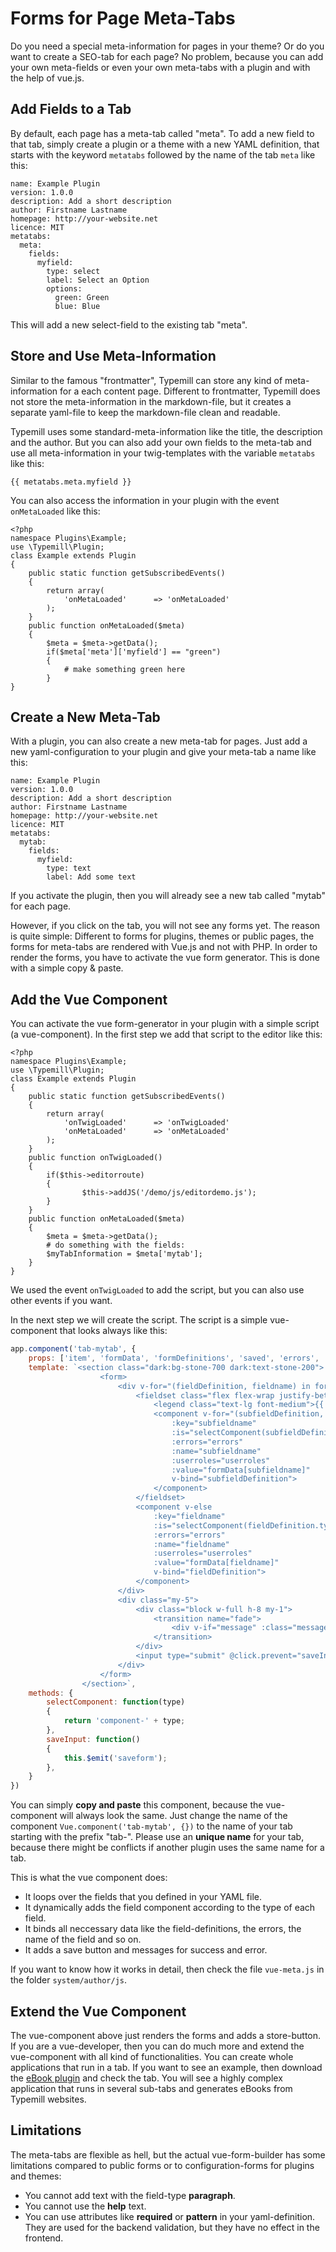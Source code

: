 # Forms for Page Meta-Tabs

Do you need a special meta-information for pages in your theme? Or do you want to create a SEO-tab for each page? No problem, because you can add your own meta-fields or even your own meta-tabs with a plugin and with the help of vue.js.

## Add Fields to a Tab

By default, each page has a meta-tab called "meta". To add a new field to that tab, simply create a plugin or a theme with a new YAML definition, that starts with the keyword `metatabs` followed by the name of the tab `meta` like this:

```
name: Example Plugin
version: 1.0.0
description: Add a short description
author: Firstname Lastname
homepage: http://your-website.net
licence: MIT
metatabs:
  meta:
    fields:
      myfield:
        type: select
        label: Select an Option
        options:
          green: Green
          blue: Blue
```

This will add a new select-field to the existing tab "meta".

## Store and Use Meta-Information

Similar to the famous "frontmatter", Typemill can store any kind of meta-information for a each content page. Different to frontmatter, Typemill does not store the meta-information in the markdown-file, but it creates a separate yaml-file to keep the markdown-file clean and readable.

Typemill uses some standard-meta-information like the title, the description and the author. But you can also add your own fields to the meta-tab and use all meta-information in your twig-templates with the variable `metatabs` like this:

```
{{ metatabs.meta.myfield }}
```

You can also access the information in your plugin with the event `onMetaLoaded` like this:

```
<?php
namespace Plugins\Example;
use \Typemill\Plugin;
class Example extends Plugin
{   
    public static function getSubscribedEvents()
    {
        return array(
            'onMetaLoaded'      => 'onMetaLoaded'
        );
    }
    public function onMetaLoaded($meta)
    {
        $meta = $meta->getData();
        if($meta['meta']['myfield'] == "green")
        {
            # make something green here
        }
}
```

## Create a New Meta-Tab

With a plugin, you can also create a new meta-tab for pages. Just add a new yaml-configuration to your plugin and give your meta-tab a name like this:

```
name: Example Plugin
version: 1.0.0
description: Add a short description
author: Firstname Lastname
homepage: http://your-website.net
licence: MIT
metatabs:
  mytab:
    fields:
      myfield:
        type: text
        label: Add some text
```

If you activate the plugin, then you will already see a new tab called "mytab" for each page. 

However, if you click on the tab, you will not see any forms yet. The reason is quite simple: Different to forms for plugins, themes or public pages, the forms for meta-tabs are rendered with Vue.js and not with PHP. In order to render the forms, you have to activate the vue form generator. This is done with a simple copy & paste.

## Add the Vue Component

You can activate the vue form-generator in your plugin with a simple script (a vue-component). In the first step we add that script to the editor like this:

```
<?php
namespace Plugins\Example;
use \Typemill\Plugin;
class Example extends Plugin
{   
    public static function getSubscribedEvents()
    {
        return array(
            'onTwigLoaded'      => 'onTwigLoaded'
            'onMetaLoaded'      => 'onMetaLoaded'
        );
    }
    public function onTwigLoaded()
    {
        if($this->editorroute)
        {
                $this->addJS('/demo/js/editordemo.js');
        }
    }
    public function onMetaLoaded($meta)
    {
        $meta = $meta->getData();
        # do something with the fields:
        $myTabInformation = $meta['mytab'];
    }
}
```

We used the event `onTwigLoaded` to add the script, but you can also use other events if you want. 

In the next step we will create the script. The script is a simple vue-component that looks always like this:

```javascript
app.component('tab-mytab', {
    props: ['item', 'formData', 'formDefinitions', 'saved', 'errors', 'message', 'messageClass'],
    template: `<section class="dark:bg-stone-700 dark:text-stone-200">
                    <form>
                        <div v-for="(fieldDefinition, fieldname) in formDefinitions.fields">
                            <fieldset class="flex flex-wrap justify-between border-2 border-stone-200 p-4 my-8" v-if="fieldDefinition.type == 'fieldset'">
                                <legend class="text-lg font-medium">{{ fieldDefinition.legend }}</legend>
                                <component v-for="(subfieldDefinition, subfieldname) in fieldDefinition.fields"
                                    :key="subfieldname"
                                    :is="selectComponent(subfieldDefinition.type)"
                                    :errors="errors"
                                    :name="subfieldname"
                                    :userroles="userroles"
                                    :value="formData[subfieldname]" 
                                    v-bind="subfieldDefinition">
                                </component>
                            </fieldset>
                            <component v-else
                                :key="fieldname"
                                :is="selectComponent(fieldDefinition.type)"
                                :errors="errors"
                                :name="fieldname"
                                :userroles="userroles"
                                :value="formData[fieldname]" 
                                v-bind="fieldDefinition">
                            </component>
                        </div>
                        <div class="my-5">
                            <div class="block w-full h-8 my-1">
                                <transition name="fade">
                                    <div v-if="message" :class="messageClass" class="text-white px-3 py-1  transition duration-100">{{ $filters.translate(message) }}</div>
                                </transition>
                            </div>
                            <input type="submit" @click.prevent="saveInput()" :value="$filters.translate('save')" class="w-full p-3 my-1 bg-stone-700 dark:bg-stone-600 hover:bg-stone-900 hover:dark:bg-stone-900 text-white cursor-pointer transition duration-100">
                        </div>                      
                    </form>
                </section>`,
    methods: {
        selectComponent: function(type)
        { 
            return 'component-' + type;
        },
        saveInput: function()
        {
            this.$emit('saveform');
        },
    }
})

```

You can simply **copy and paste** this component, because the vue-component will always look the same. Just change the name of the component `Vue.component('tab-mytab', {})` to the name of your tab starting with the prefix "tab-". Please use an **unique name** for your tab, because there might be conflicts if another plugin uses the same name for a tab.

This is what the vue component does:

* It loops over the fields that you defined in your YAML file.
* It dynamically adds the field component according to the type of each field.
* It binds all neccessary data like the field-definitions, the errors, the name of the field and so on.
* It adds a save button and messages for success and error.

If you want to know how it works in detail, then check the file `vue-meta.js` in the folder `system/author/js`.

## Extend the Vue Component

The vue-component above just renders the forms and adds a store-button. If you are a vue-developer, then you can do much more and extend the vue-component with all kind of functionalities. You can create whole applications that run in a tab. If you want to see an example, then download the [eBook plugin](https://plugins.typemill.net/ebooks) and check the tab. You will see a highly complex application that runs in several sub-tabs and generates eBooks from Typemill websites. 

## Limitations

The meta-tabs are flexible as hell, but the actual vue-form-builder has some limitations compared to public forms or to configuration-forms for plugins and themes:

* You cannot add text with the field-type **paragraph**.
* You cannot use the **help** text.
* You can use attributes like **required** or **pattern** in your yaml-definition. They are used for the backend validation, but they have no effect in the frontend.

